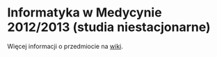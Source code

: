 # Informatyka w Medycynie 2012/2013 (studia niestacjonarne)

Więcej informacji o przedmiocie na [wiki](https://github.com/put-iwm-2012w/info/wiki).
